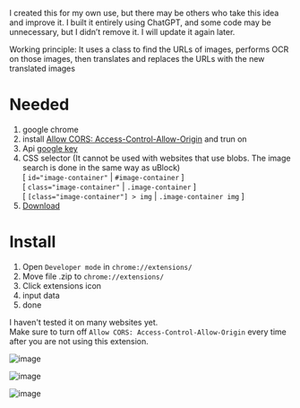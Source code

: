 I created this for my own use, but there may be others who take this idea and improve it. I built it entirely using ChatGPT, and some code may be unnecessary, but I didn’t remove it. I will update it again later.

Working principle: It uses a class to find the URLs of images, performs OCR on those images, then translates and replaces the URLs with the new translated images

# Needed
1. google chrome
2. install [Allow CORS: Access-Control-Allow-Origin](https://chromewebstore.google.com/detail/allow-cors-access-control/lhobafahddgcelffkeicbaginigeejlf) and trun on
3. Api [google key](https://console.cloud.google.com/apis/credentials)
4. CSS selector (It cannot be used with websites that use blobs. The image search is done in the same way as uBlock)\
   [ `id="image-container"` | `#image-container` ]\
   [ `class="image-container"` | `.image-container` ]\
   [ `[class="image-container"] > img` | `.image-container img` ]
5. [Download](https://github.com/Kuju29/Translate-image-manga-In-Page/archive/refs/heads/main.zip)

# Install
1. Open `Developer mode` in `chrome://extensions/`
2. Move file .zip to `chrome://extensions/`
3. Click extensions icon
4. input data
5. done

I haven't tested it on many websites yet.\
Make sure to turn off `Allow CORS: Access-Control-Allow-Origin` every time after you are not using this extension.

![image](https://github.com/user-attachments/assets/796514c6-d29f-4572-b2df-14aae1c98a28)

![image](https://github.com/user-attachments/assets/63c7f018-10e1-456d-88d3-cb79577a6e48)

![image](https://github.com/user-attachments/assets/50570a94-a518-4e06-86f3-5fbff136d12f)
